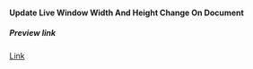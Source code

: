 #### Update Live Window Width And Height Change On Document

##### Preview link
[Link](https://varunuk09.github.io/Js-projects/project7/)